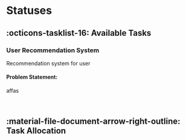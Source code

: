# Statuses

## :octicons-tasklist-16: **Available Tasks**

### User Recommendation System

Recommendation system for user

#### Problem Statement: 

affas


<br>


## :material-file-document-arrow-right-outline: **Task Allocation**



